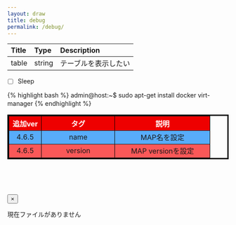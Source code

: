 ```yaml
---
layout: draw
title: debug
permalink: /debug/
---
```

 |Title|Type|Description|
|:---|:---|:---|
|table|string|テーブルを表示したい|
  


- [ ] Sleep

{% highlight bash %}
admin@host:~$ sudo apt-get install docker virt-manager
{% endhighlight %}
　　

<table border="3" width="500" cellspacing="3" cellpadding="" bordercolor="#000000">
<tr>
<th bgcolor="#EE0000"><font color="#FFFFFF">追加ver</font></th>
<th bgcolor="#EE0000" width="100"><font color="#FFFFFF">タグ</font></th>
<th bgcolor="#EE0000" width="200"><font color="#FFFFFF">説明</font></th>
</tr>
<tr>
<td bgcolor="#58ACFA" align="center" nowrap>4.6.5</td>
<td bgcolor="#58ACFA" align="center" width="150">name</td>
<td bgcolor="#58ACFA" align="center" width="200">MAP名を設定</td>
</tr>
<tr>
<td bgcolor="#FA5858" align="center" nowrap>4.6.5</td>
<td bgcolor="#FA5858" align="center" width="150">version</td>
<td bgcolor="#FA5858" align="center" width="200">MAP versionを設定</td>
</tr>
</table>


<div class="tab-pane fade active in" id="minecraft">
                <div class="alert alert-dismissible alert-warning" style="margin-right: 5rem; margin-top: 5rem;">
                    <button type="button" class="close" data-dismiss="alert">&times;</button>
                    <p>現在ファイルがありません</p>
                </div>
            </div>
  

